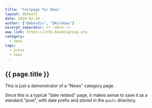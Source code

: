 ```yaml
---
title: 'Testpage for News'
layout: default
date: 2019-02-18
author: ["@mbaudis", "@KyleGao"]
excerpt_separator: <!--more-->
www_link: https://info.baudisgroup.org
category:
  - news
tags:
  - press
  - news
---
```


## {{ page.title }}

This is just a demonstrator of a "News" category page. 

<!--more-->

Since this is a typical "date related" page, it makes sense to save it as a standard "post", with date prefix and stored in the `posts` directory.


